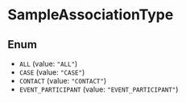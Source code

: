 # SampleAssociationType

## Enum

* `ALL` (value: `"ALL"`)
* `CASE` (value: `"CASE"`)
* `CONTACT` (value: `"CONTACT"`)
* `EVENT_PARTICIPANT` (value: `"EVENT_PARTICIPANT"`)
